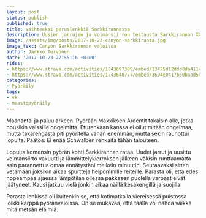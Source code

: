 ```yaml
---
layout: post
status: publish
published: true
title: Vaihteeksi peruslenkkiä Sarkkirannassa
description: Uusien jarrujen ja voimansiirron testausta Sarkkirannan XC-radalla. Ajettavuus parani uusien jarrujen myötä huomattavasti.
image: /assets/img/posts/2017-10-23-canyon-sarkkiranta.jpg
image_text: Canyon Sarkkirannan valoissa
author: Jarkko Tervonen
date: '2017-10-23 22:55:16 +0300'
rides:
- https://www.strava.com/activities/1243697309/embed/13425d12ddd0da4114b474585fe14be74f284242
- https://www.strava.com/activities/1243640777/embed/3694e0417b50babd5c5ed4e15896708d4d88c370
categories:
- Pyöräily
tags:
- vk
- maastopyöräily
---
```

Maanantai ja paluu arkeen. Pyörään Maxxiksen Ardentit takaisin alle, jotka nousikin valssille ongelmitta. Eturenkaan kanssa ei ollut mitään ongelmaa, mutta takarengasta piti pyöritellä vähän enemmän, mutta sekin rauhottui lopulta. Päätös: Ei enää Schwalben renkaita tähän talouteen.

<!-- more -->

Lopulta komensin pyörän kohti Sarkkirannan rataa. Uudet jarrut ja uusittu voimansiirto vakuutti ja lämmittelykierroksen jälkeen väkisin runttaamatta sain parannettua omaa ennätystäni melkein minuutin. Seuraavaksi sitten vetämään joksikin aikaa spurtteja helpommille reiteille. Parasta oli, että edes nopeampaa ajaessa lämpötilan ollessa pakkasen puolella varpaat eivät jäätyneet. Kausi jatkuu vielä jonkin aikaa näillä kesäkengillä ja suojilla.

Parasta lenkissä oli kuitenkin se, että kotimatkalla viereisessä puistossa loikki kärppä pyöränvaloissa. On se mukavaa, että täällä voi nähdä vaikka mitä metsän eläimiä.

